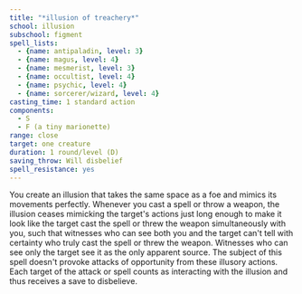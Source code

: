 ```yaml
---
title: "*illusion of treachery*"
school: illusion
subschool: figment
spell_lists:
  - {name: antipaladin, level: 3}
  - {name: magus, level: 4}
  - {name: mesmerist, level: 3}
  - {name: occultist, level: 4}
  - {name: psychic, level: 4}
  - {name: sorcerer/wizard, level: 4}
casting_time: 1 standard action
components:
  - S
  - F (a tiny marionette)
range: close
target: one creature
duration: 1 round/level (D)
saving_throw: Will disbelief
spell_resistance: yes
---
```


You create an illusion that takes the same space as a foe and mimics its movements perfectly. Whenever you cast a spell or throw a weapon, the illusion ceases mimicking the target's actions just long enough to make it look like the target cast the spell or threw the weapon simultaneously with you, such that witnesses who can see both you and the target can't tell with certainty who truly cast the spell or threw the weapon. Witnesses who can see only the target see it as the only apparent source. The subject of this spell doesn't provoke attacks of opportunity from these illusory actions. Each target of the attack or spell counts as interacting with the illusion and thus receives a save to disbelieve.


